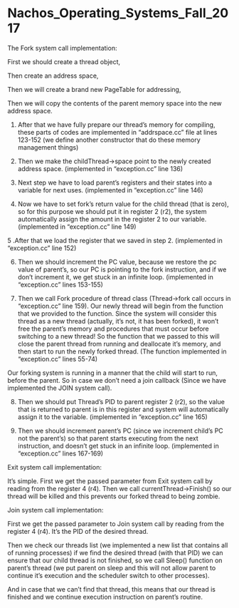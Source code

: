 # Nachos_Operating_Systems_Fall_2017
The Fork system call implementation:

First we should create a thread object,

Then create an address space,

Then we will create a brand new PageTable for addressing,

Then we will copy the contents of the parent memory space into the new address space.


1. After that we have fully prepare our thread’s memory for compiling, these parts of codes are implemented in “addrspace.cc” file at lines 123-152 (we define another constructor that do these memory management things)


2. Then we make the childThread->space point to the newly created address space. (implemented in “exception.cc” line 136)


3. Next step we have to load parent’s registers and their states into a variable for next uses.
(implemented in “exception.cc” line 146)


4. Now we have to set fork’s return value for the child thread (that is zero), so for this purpose we should put it in register 2 (r2), the system automatically assign the amount in the register 2 to our variable. (implemented in “exception.cc” line 149)


5 .After that we load the register that we saved in step 2. (implemented in “exception.cc” line 152)


6. Then we should increment the PC value, because we restore the pc value of parent’s, so our PC is pointing to the fork instruction, and if we don’t increment it, we get stuck in an infinite loop. (implemented in “exception.cc” lines 153-155)


7. Then we call Fork procedure of thread class (Thread->fork call occurs in “exception.cc” line 159). Our newly thread will begin from the function that we provided to the function. Since the system will consider this thread as a new thread (actually, it’s not, it has been forked), it won’t free the parent’s memory and procedures that must occur before switching to a new thread! So the function that we passed to this will close the parent thread from running and deallocate it’s memory, and then start to run the newly forked thread. (The function implemented in “exception.cc” lines 55-74)


Our forking system is running in a manner that the child will start to run, before the parent. So in case we don’t need a join callback (Since we have implemented the JOIN system call).


8. Then we should put Thread’s PID to parent register 2 (r2), so the value that is returned to parent is in this register and system will automatically assign it to the variable. (implemented in “exception.cc” line 165)


9. Then we should increment parent’s PC (since we increment child’s PC not the parent’s) so that parent starts executing from the next instruction, and doesn’t get stuck in an infinite loop. (implemented in “exception.cc” lines 167-169)



Exit system call implementation:

It’s simple.
First we get the passed parameter from Exit system call by reading from the register 4 (r4).
Then we call currentThread->Finish() so our thread will be killed and this prevents our forked thread to being zombie.



Join system call implementation:

First we get the passed parameter to Join system call by reading from the register 4 (r4). It’s the PID of the desired thread.


Then we check our threads list (we implemented a new list that contains all of running processes) if we find the desired thread (with that PID) we can ensure that our child thread is not finished, so we call Sleep() function on parent’s thread (we put parent on sleep and this will not allow parent to continue it’s execution and the scheduler switch to other processes).


And in case that we can’t find that thread, this means that our thread is finished and we continue execution instruction on parent’s routine.
